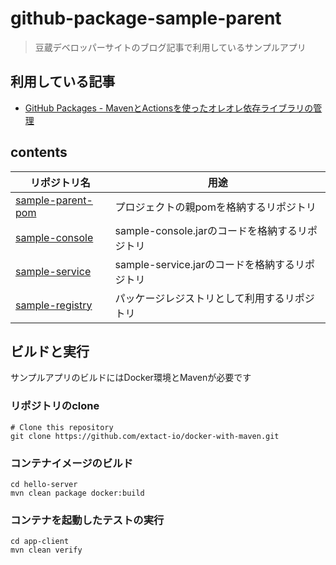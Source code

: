 # github-package-sample-parent
> 豆蔵デベロッパーサイトのブログ記事で利用しているサンプルアプリ

## 利用している記事
- [GitHub Packages - MavenとActionsを使ったオレオレ依存ライブラリの管理](https://developer.mamezou-tech.com/blogs/2023/02/19/github-packages-with-maven/)


## contents

|リポジトリ名|用途|
|-----------|---|
|[sample-parent-pom](https://github.com/extact-io/github-packages-sample-parent-pom)|プロジェクトの親pomを格納するリポジトリ|
|[sample-console](https://github.com/extact-io/github-packages-sample-console)|sample-console.jarのコードを格納するリポジトリ|
|[sample-service](https://github.com/extact-io/github-packages-sample-service)|sample-service.jarのコードを格納するリポジトリ|
|[sample-registry](https://github.com/extact-io/github-packages-sample-registry)|パッケージレジストリとして利用するリポジトリ|


## ビルドと実行
サンプルアプリのビルドにはDocker環境とMavenが必要です

### リポジトリのclone
``` shell
# Clone this repository
git clone https://github.com/extact-io/docker-with-maven.git
```

### コンテナイメージのビルド
``` shell
cd hello-server
mvn clean package docker:build
```

### コンテナを起動したテストの実行
``` shell
cd app-client
mvn clean verify
```

